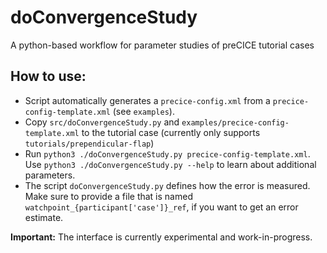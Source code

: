 # doConvergenceStudy
A python-based workflow for parameter studies of preCICE tutorial cases

## How to use:

* Script automatically generates a `precice-config.xml` from a `precice-config-template.xml` (see `examples`).
* Copy `src/doConvergenceStudy.py` and `examples/precice-config-template.xml` to the tutorial case (currently only supports `tutorials/prependicular-flap`)
* Run `python3 ./doConvergenceStudy.py precice-config-template.xml`. Use `python3 ./doConvergenceStudy.py --help` to learn about additional parameters.
* The script `doConvergenceStudy.py` defines how the error is measured. Make sure to provide a file that is named `watchpoint_{participant['case']}_ref`, if you want to get an error estimate.

**Important:** The interface is currently experimental and work-in-progress.
